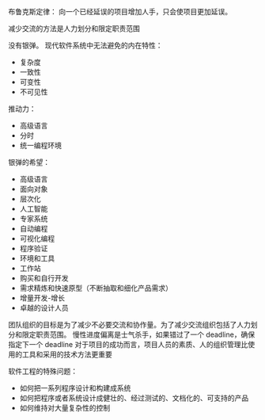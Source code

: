 布鲁克斯定律：
向一个已经延误的项目增加人手，只会使项目更加延误。

减少交流的方法是人力划分和限定职责范围

没有银弹。
现代软件系统中无法避免的内在特性：
- 复杂度
- 一致性
- 可变性
- 不可见性

推动力：
- 高级语言
- 分时
- 统一编程环境

银弹的希望：
- 高级语言
- 面向对象
- 层次化
- 人工智能
- 专家系统
- 自动编程
- 可视化编程
- 程序验证
- 环境和工具
- 工作站
- 购买和自行开发
- 需求精炼和快速原型（不断抽取和细化产品需求）
- 增量开发-增长
- 卓越的设计人员

团队组织的目标是为了减少不必要交流和协作量。为了减少交流组织包括了人力划分和限定职责范围。
慢性进度偏离是士气杀手，如果错过了一个 deadline，确保指定下一个 deadline
对于项目的成功而言，项目人员的素质、人的组织管理比使用的工具和采用的技术方法更重要

软件工程的特殊问题：
- 如何把一系列程序设计和构建成系统
- 如何把程序或者系统设计成健壮的、经过测试的、文档化的、可支持的产品
- 如何维持对大量复杂性的控制

